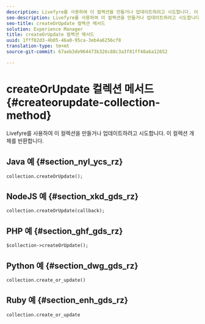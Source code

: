 ```yaml
---
description: Livefyre를 사용하여 이 컬렉션을 만들거나 업데이트하려고 시도합니다. 이 컬렉션 개체를 반환합니다.
seo-description: Livefyre를 사용하여 이 컬렉션을 만들거나 업데이트하려고 시도합니다. 이 컬렉션 개체를 반환합니다.
seo-title: createOrUpdate 컬렉션 메서드
solution: Experience Manager
title: createOrUpdate 컬렉션 메서드
uuid: 1fff82d3-4b05-46a0-95ca-3eb4a6256cf8
translation-type: tm+mt
source-git-commit: 67aeb3de964473b326c88c3a3f81ff48a6a12652

---
```



# createOrUpdate 컬렉션 메서드{#createorupdate-collection-method}

Livefyre를 사용하여 이 컬렉션을 만들거나 업데이트하려고 시도합니다. 이 컬렉션 개체를 반환합니다.

## Java 예 {#section_nyl_ycs_rz}

```
collection.createOrUpdate(); 
```

## NodeJS 예 {#section_xkd_gds_rz}

```
collection.createOrUpdate(callback); 
```

## PHP 예 {#section_ghf_gds_rz}

```
$collection->createOrUpdate();
```

## Python 예 {#section_dwg_gds_rz}

```
collection.create_or_update() 
```

## Ruby 예 {#section_enh_gds_rz}

```
collection.create_or_update 
```

